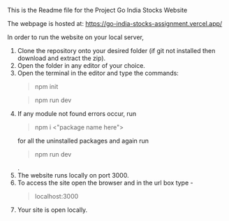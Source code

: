 This is the Readme file for the Project Go India Stocks Website

The webpage is hosted at: https://go-india-stocks-assignment.vercel.app/

In order to run the website on your local server,
1. Clone the repository onto your desired folder (if git not installed then download and extract the zip).
2. Open the folder in any editor of your choice.
3. Open the terminal in the editor and type the commands:
   <blockquote>npm init</blockquote>
   <blockquote>npm run dev</blockquote>
4. If any module not found errors occur, run <blockquote>npm i <"package name here"></blockquote> for all the uninstalled packages and again run <blockquote>npm run dev</blockquote>.
5. The website runs locally on port 3000.
6. To access the site open the browser and in the url box type - <blockquote>localhost:3000</blockquote>
7. Your site is open locally.
   
